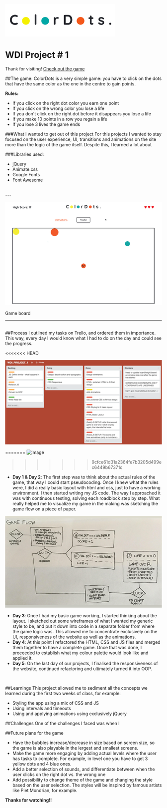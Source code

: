 ![image](./images/Colordots-logo.jpg)

# WDI Project # 1

Thank for visiting! [Check out the game](https://young-coast-20297.herokuapp.com/)

##The game:
ColorDots is a very simple game: you have to click on the dots that have the same color as the one in the centre to gain points.

**Rules:**

- If you click on the right dot color you earn one point
- If you click on the wrong color you lose a life
- If you don't click on the right dot before it disappears you lose a life
- If you make 10 points in a row you regain a life
- If you lose 3 lives the game ends

###What I wanted to get out of this project
For this projects I wanted to stay focused on the user experience, UI, transitions and animations on the site more than the logic of the game itself. Despite this, I learned a lot about 

###Libraries used:

- jQuery
- Animate.css
- Google Fonts
- Font Awesome

<br>
---

![image](./images/ColorDots-Board.png 'Game Board')

Game board

---
<br>
##Process
I outlined my tasks on Trello, and ordered them in importance. This way, every day I would know what I had to do on the day and could see the progress.

<<<<<<< HEAD

![image](./images/Trello-Screenshot-at-Jul-05.png)

=======
![image](./images/Trello-Screenshot-at-Jul-05-20-12-26.png)
>>>>>>> 9cfce61d31a2364fe7b3205d499ec6449b67371c

- **Day 1 & Day 2**: The first step was to think about the actual rules of the game, that way I could start pseudocoding. Once I knew what the rules were, I did a really basic layout with html and css, just to have a working environment. I then started writing my JS code. The way I approached it was with continuous testing, solving each roadblock step by step. What really helped me to visualize my game in the making was sketching the game flow on a piece of paper.

![image](./images/ColorDots-GameFlow.jpg)

- **Day 3**: Once I had my basic game working, I started thinking about the layout. I sketched out some wireframes of what I wanted my generic style to be, and put it down into code in a separate folder from where the game logic was. This allowed me to concentrate exclusively on the UI, responsiveness of the website as well as the animations. 
- **Day 4**: At this point I refactored the HTML, CSS and JS files and merged them together to have a complete game. Once that was done, I proceeded to establish what my colour palette would look like and applied it.
- **Day 5**: On the last day of our projects, I finalised the responsiveness of the website, continued refactoring and ultimately turned it into OOP.

<br>

##Learnings
This project allowed me to sediment all the concepts we learned during the first two weeks of class, for example:

- Styling the app using a mix of CSS and JS
- Using intervals and timeouts
- Using and applying animations using exclusively jQuery

##Challenges
One of the challenges I faced was when I 

##Future plans for the game
- Have the bubbles increase/decrease in size based on screen size, so the game is also playable in the lergest and smallest screens.
- Make the game more engaging by adding actual levels where the user has tasks to complete. For example, in level one you have to get 3 yellow dots and 4 blue ones.
- Add a better selection of sounds, and differentiate between when the user clicks on the right dot vs. the wrong one
- Add possibility to change theme of the game and changing the style based on the user selection. The styles will be inspired by famous artists like Piet Mondrian, for example.


**Thanks for watching!!**



